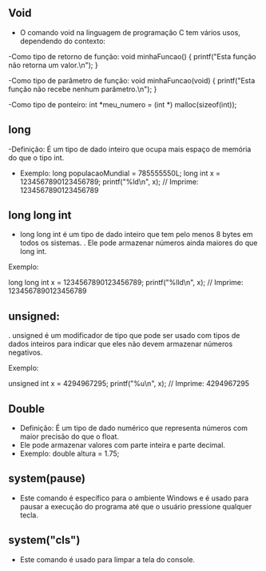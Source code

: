## Void
- O comando void na linguagem de programação C tem vários usos, dependendo do contexto:

-Como tipo de retorno de função:
void minhaFuncao() {
    printf("Esta função não retorna um valor.\n");
}

-Como tipo de parâmetro de função:
void minhaFuncao(void) {
    printf("Esta função não recebe nenhum parâmetro.\n");
}

-Como tipo de ponteiro: 
int *meu_numero = (int *) malloc(sizeof(int));

## long 
-Definição: É um tipo de dado inteiro que ocupa mais espaço de memória do que o tipo int.
- Exemplo: 
long populacaoMundial = 785555550L;
long int x = 1234567890123456789;
printf("%ld\n", x);  // Imprime: 1234567890123456789

## long long int
- long long int é um tipo de dado inteiro que tem pelo menos 8 bytes em todos os sistemas.
. Ele pode armazenar números ainda maiores do que long int.

Exemplo:

long long int x = 1234567890123456789;
printf("%lld\n", x);  // Imprime: 1234567890123456789

## unsigned: 
. unsigned é um modificador de tipo que pode ser usado com tipos de dados inteiros para indicar que eles não devem armazenar números negativos.

Exemplo:

unsigned int x = 4294967295;
printf("%u\n", x);  // Imprime: 4294967295

## Double
- Definição: É um tipo de dado numérico que representa números com maior precisão do que o float. 
- Ele pode armazenar valores com parte inteira e parte decimal.
- Exemplo:
double altura = 1.75;
## system(pause)
- Este comando é específico para o ambiente Windows e é usado para pausar a execução do programa até que o usuário pressione qualquer tecla.
## system("cls")
- Este comando é usado para limpar a tela do console. 


